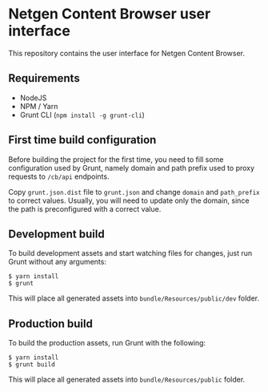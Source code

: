 Netgen Content Browser user interface
=====================================

This repository contains the user interface for Netgen Content Browser.

Requirements
------------

* NodeJS
* NPM / Yarn
* Grunt CLI (`npm install -g grunt-cli`)

First time build configuration
------------------------------

Before building the project for the first time, you need to fill some configuration
used by Grunt, namely domain and path prefix used to proxy requests to `/cb/api`
endpoints.

Copy `grunt.json.dist` file to `grunt.json` and change `domain` and `path_prefix` to
correct values. Usually, you will need to update only the domain, since the path is
preconfigured with a correct value.

Development build
-----------------

To build development assets and start watching files for changes, just run
Grunt without any arguments:

```
$ yarn install
$ grunt
```

This will place all generated assets into `bundle/Resources/public/dev` folder.

Production build
----------------

To build the production assets, run Grunt with the following:

```
$ yarn install
$ grunt build
```

This will place all generated assets into `bundle/Resources/public` folder.
